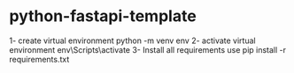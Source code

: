 # python-fastapi-template

1- create virtual environment python -m venv env
2- activate virtual environment env\Scripts\activate
3- Install all requirements use pip install -r requirements.txt
